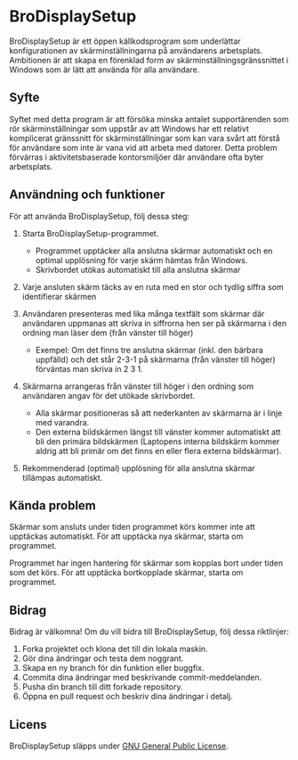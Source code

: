 # BroDisplaySetup

BroDisplaySetup är ett öppen källkodsprogram som underlättar konfigurationen av skärminställningarna på användarens arbetsplats. Ambitionen är att skapa en förenklad form av skärminställningsgränssnittet i Windows som är lätt att använda för alla användare.

## Syfte

Syftet med detta program är att försöka minska antalet supportärenden som rör skärminställningar som uppstår av att Windows har ett relativt komplicerat gränssnitt för skärminställningar som kan vara svårt att förstå för användare som inte är vana vid att arbeta med datorer. Detta problem förvärras i aktivitetsbaserade kontorsmiljöer där användare ofta byter arbetsplats. 

## Användning och funktioner

För att använda BroDisplaySetup, följ dessa steg:

1. Starta BroDisplaySetup-programmet.
    - Programmet upptäcker alla anslutna skärmar automatiskt och en optimal upplösning för varje skärm hämtas från Windows.
    - Skrivbordet utökas automatiskt till alla anslutna skärmar
1. Varje ansluten skärm täcks av en ruta med en stor och tydlig siffra som identifierar skärmen
1. Användaren presenteras med lika många textfält som skärmar där användaren uppmanas att skriva in siffrorna hen ser på skärmarna i den ordning man läser dem (från vänster till höger)
    - Exempel: Om det finns tre anslutna skärmar (inkl. den bärbara uppfälld) och det står 2-3-1 på skärmarna (från vänster till höger) förväntas man skriva in 2 3 1.

1. Skärmarna arrangeras från vänster till höger i den ordning som användaren angav för det utökade skrivbordet.
    - Alla skärmar positioneras så att nederkanten av skärmarna är i linje med varandra.
    - Den externa bildskärmen längst till vänster kommer automatiskt att bli den primära bildskärmen (Laptopens interna bildskärm kommer aldrig att bli primär om det finns en eller flera externa bildskärmar). 
1. Rekommenderad (optimal) upplösning för alla anslutna skärmar tillämpas automatiskt.

## Kända problem

Skärmar som ansluts under tiden programmet körs kommer inte att upptäckas automatiskt. För att upptäcka nya skärmar, starta om programmet.

Programmet har ingen hantering för skärmar som kopplas bort under tiden som det körs. För att upptäcka bortkopplade skärmar, starta om programmet.

## Bidrag

Bidrag är välkomna! Om du vill bidra till BroDisplaySetup, följ dessa riktlinjer:

1. Forka projektet och klona det till din lokala maskin.
2. Gör dina ändringar och testa dem noggrant.
3. Skapa en ny branch för din funktion eller buggfix.
4. Commita dina ändringar med beskrivande commit-meddelanden.
5. Pusha din branch till ditt forkade repository.
6. Öppna en pull request och beskriv dina ändringar i detalj.

## Licens

BroDisplaySetup släpps under [GNU General Public License](LICENSE.md).
